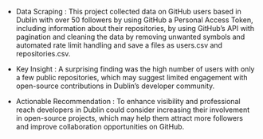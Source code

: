 * Data Scraping : This project collected data on GitHub users based in Dublin with over 50 followers by using  GitHub a Personal Access Token, including information about their 
   repositories, by using GitHub’s API with pagination and  cleaning the data by removing unwanted symbols and automated rate limit handling and save a files as users.csv and repositories.csv.

* Key Insight : A surprising finding was the high number of users with only a few public repositories, which may suggest limited engagement with open-source contributions in Dublin’s developer 
  community.

* Actionable Recommendation : To enhance visibility and professional reach developers in Dublin could consider increasing their involvement in open-source projects, which may help them attract 
  more followers and improve collaboration opportunities on GitHub.
